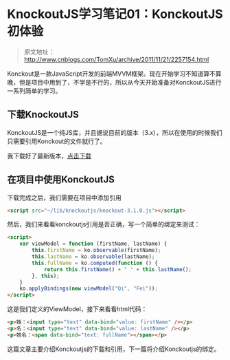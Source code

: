 # KnockoutJS学习笔记01：KonckoutJS初体验

> 原文地址：http://www.cnblogs.com/TomXu/archive/2011/11/21/2257154.html

Konckout是一款JavaScript开发的前端MVVM框架。现在开始学习不知道算不算晚，但是项目中用到了，不学是不行的，所以从今天开始准备对KonckoutJS进行一系列简单的学习。

## 下载KnockoutJS
KonckoutJS是一个纯JS库，并且据说目前的版本（3.x），所以在使用的时候我们只需要引用Konckout的文件就行了。

我下载好了最新版本，[点击下载](http://www.qeefee.com/lib/knockoutjs/knockout-3.1.0.js)

## 在项目中使用KonckoutJS

下载完成之后，我们需要在项目中添加引用

```html
<script src="~/lib/knockoutjs/knockout-3.1.0.js"></script>
```

然后，我们来看看konckoutjs引用是否正确，写一个简单的绑定来测试：

```html
<script>
    var viewModel = function (firstName, lastName) {
        this.firstName = ko.observable(firstName);
        this.lastName = ko.observable(lastName);
        this.fullName = ko.computed(function () {
            return this.firstName() + " " + this.lastName();
        }, this);
    }
    ko.applyBindings(new viewModel("Qi", "Fei"));
</script>
```

这是我们定义的ViewModel，接下来看看html代码：

```html
<p>姓：<input type="text" data-bind="value: firstName" /></p>
<p>名：<input type="text" data-bind="value: lastName" /></p>
<p>姓名：<span data-bind="text: fullName"></span></p>
```

这篇文章主要介绍Konckoutjs的下载和引用，下一篇将介绍Konckoutjs的绑定。
